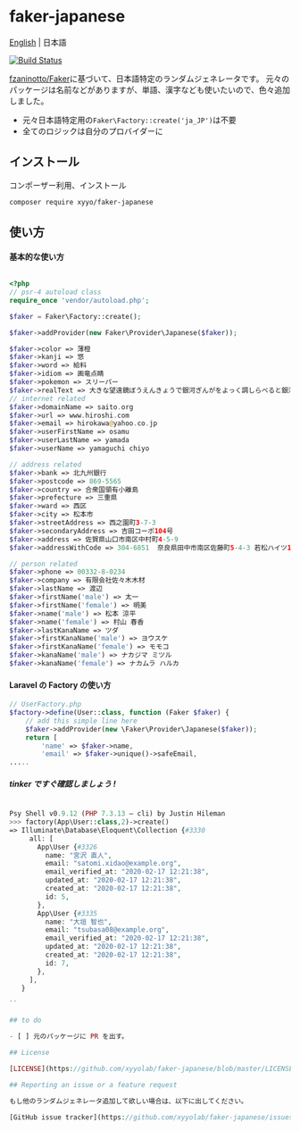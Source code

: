 # faker-japanese

[English](https://github.com/xyyolab/faker-japanese) | 日本語

[![Build Status](https://travis-ci.com/xyyolab/faker-japanese.svg?branch=master)](https://travis-ci.com/xyyolab/faker-japanese)

[fzaninotto/Faker](https://github.com/fzaninotto/Faker)に基づいて、日本語特定のランダムジェネレータです。
元々のパッケージは名前などがありますが、単語、漢字なども使いたいので、色々追加しました。

- 元々日本語特定用の`Faker\Factory::create('ja_JP')`は不要
- 全てのロジックは自分のプロバイダーに

## インストール

コンポーザー利用、インストール

```bash
composer require xyyo/faker-japanese
```

## 使い方

#### 基本的な使い方

```php

<?php
// psr-4 autoload class
require_once 'vendor/autoload.php';

$faker = Faker\Factory::create();

$faker->addProvider(new Faker\Provider\Japanese($faker));

$faker->color => 薄橙
$faker->kanji => 悠
$faker->word => 給料
$faker->idiom => 画竜点睛
$faker->pokemon => スリーパー
$faker->realText => 大きな望遠鏡ぼうえんきょうで銀河ぎんがをよっく調しらべると銀河ぎんがはだいたい何でしょう。
// internet related
$faker->domainName => saito.org
$faker->url => www.hiroshi.com
$faker->email => hirokawa@yahoo.co.jp
$faker->userFirstName => osamu
$faker->userLastName => yamada
$faker->userName => yamaguchi chiyo

// address related
$faker->bank => 北九州銀行
$faker->postcode => 869-5565
$faker->country => 合衆国領有小離島
$faker->prefecture => 三重県
$faker->ward => 西区
$faker->city => 松本市
$faker->streetAddress => 西之園町3-7-3
$faker->secondaryAddress => 吉田コーポ104号
$faker->address => 佐賀県山口市南区中村町4-5-9
$faker->addressWithCode => 304-6851  奈良県田中市南区佐藤町5-4-3 若松ハイツ105号

// person related
$faker->phone => 00332-8-0234
$faker->company => 有限会社佐々木木材
$faker->lastName => 渡辺
$faker->firstName('male') => 太一
$faker->firstName('female') => 明美
$faker->name('male') => 松本 涼平
$faker->name('female') => 村山 春香
$faker->lastKanaName => ツダ
$faker->firstKanaName('male') => ヨウスケ
$faker->firstKanaName('female') => モモコ
$faker->kanaName('male') => ナカジマ ミツル
$faker->kanaName('female') => ナカムラ ハルカ

```

#### Laravel の Factory の使い方

```php
// UserFactory.php
$factory->define(User::class, function (Faker $faker) {
    // add this simple line here
    $faker->addProvider(new \Faker\Provider\Japanese($faker));
    return [
        'name' => $faker->name,
        'email' => $faker->unique()->safeEmail,
.....

```

##### tinker ですぐ確認しましょう !

```php

Psy Shell v0.9.12 (PHP 7.3.13 — cli) by Justin Hileman
>>> factory(App\User::class,2)->create()
=> Illuminate\Database\Eloquent\Collection {#3330
     all: [
       App\User {#3326
         name: "宮沢 直人",
         email: "satomi.xidao@example.org",
         email_verified_at: "2020-02-17 12:21:38",
         updated_at: "2020-02-17 12:21:38",
         created_at: "2020-02-17 12:21:38",
         id: 5,
       },
       App\User {#3335
         name: "大垣 智也",
         email: "tsubasa08@example.org",
         email_verified_at: "2020-02-17 12:21:38",
         updated_at: "2020-02-17 12:21:38",
         created_at: "2020-02-17 12:21:38",
         id: 7,
       },
     ],
   }

``

## to do

- [ ] 元のパッケージに PR を出す。

## License

[LICENSE](https://github.com/xyyolab/faker-japanese/blob/master/LICENSE)

## Reporting an issue or a feature request

もし他のランダムジェネレータ追加して欲しい場合は、以下に出してください。

[GitHub issue tracker](https://github.com/xyyolab/faker-japanese/issues).
```
